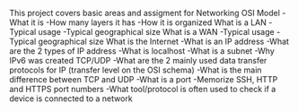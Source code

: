 This project covers basic areas and assigment for Networking
OSI Model
-What it is
-How many layers it has
-How it is organized
What is a LAN
-Typical usage
-Typical geographical size
What is a WAN
-Typical usage
-Typical geographical size
What is the Internet
-What is an IP address
-What are the 2 types of IP address
-What is localhost
-What is a subnet
-Why IPv6 was created
TCP/UDP
-What are the 2 mainly used data transfer protocols for IP (transfer level on the OSI schema)
-What is the main difference between TCP and UDP
-What is a port
-Memorize SSH, HTTP and HTTPS port numbers
-What tool/protocol is often used to check if a device is connected to a network